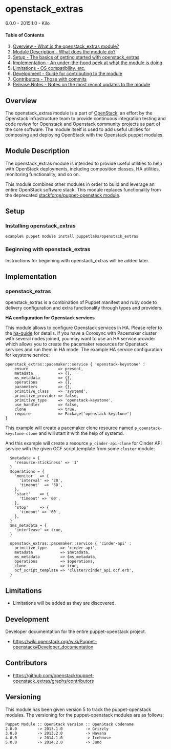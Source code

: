 openstack_extras
============

6.0.0 - 2015.1.0 - Kilo

#### Table of Contents

1. [Overview - What is the openstack_extras module?](#overview)
2. [Module Description - What does the module do?](#module-description)
3. [Setup - The basics of getting started with openstack_extras](#setup)
4. [Implementation - An under-the-hood peek at what the module is doing](#implementation)
5. [Limitations - OS compatibility, etc.](#limitations)
6. [Development - Guide for contributing to the module](#development)
7. [Contributors - Those with commits](#contributors)
8. [Release Notes - Notes on the most recent updates to the module](#release-notes)

Overview
--------

The openstack_extras module is a part of [OpenStack](https://github.com/openstack),
an effort by the Openstack infrastructure team to provide continuous integration
testing and code review for Openstack and Openstack community projects as part
of the core software.  The module itself is used to add useful utilities for
composing and deploying OpenStack with the Openstack puppet modules.

Module Description
------------------

The openstack_extras module is intended to provide useful utilities to help
with OpenStack deployments, including composition classes, HA utilities,
monitoring functionality, and so on.

This module combines other modules in order to build and leverage an entire
OpenStack software stack. This module replaces functionality from the
deprecated [stackforge/puppet-openstack module](https://github.com/stackforge/puppet-openstack).

Setup
-----

### Installing openstack_extras

    example% puppet module install puppetlabs/openstack_extras

### Beginning with openstack_extras

Instructions for beginning with openstack_extras will be added later.

Implementation
--------------

### openstack_extras

openstack_extras is a combination of Puppet manifest and ruby code to delivery
configuration and extra functionality through types and providers.

**HA configuration for Openstack services**

This module allows to configure Openstack services in HA. Please refer to the [ha-guide](http://docs.openstack.org/high-availability-guide/content/index.html) for details.
If you have a Corosync with Pacemaker cluster with several nodes joined, you may want to use an HA service provider which allows you to create the pacemaker resources for Openstack services and run them in HA mode.
The example HA service configuration for keystone service:

```puppet
openstack_extras::pacemaker::service { 'openstack-keystone' :
    ensure             => present,
    metadata           => {},
    ms_metadata        => {},
    operations         => {},
    parameters         => {},
    primitive_class    => 'systemd',
    primitive_provider => false,
    primitive_type     => 'openstack-keystone',
    use_handler        => false,
    clone              => true,
    require            => Package['openstack-keystone']
}
```
This example will create a pacemaker clone resource named `p_openstack-keystone-clone` and will start it with the help of systemd.

And this example will create a resource `p_cinder-api-clone` for Cinder API service with the given OCF script template from some `cluster` module:

```puppet
  $metadata = {
    'resource-stickiness' => '1'
  }
  $operations = {
    'monitor'  => {
      'interval' => '20',
      'timeout'  => '30',
    },
    'start'    => {
      'timeout' => '60',
    },
    'stop'     => {
      'timeout' => '60',
    },
  }
  $ms_metadata = {
    'interleave' => true,
  }

  openstack_extras::pacemaker::service { 'cinder-api' :
    primitive_type      => 'cinder-api',
    metadata            => $metadata,
    ms_metadata         => $ms_metadata,
    operations          => $operations,
    clone               => true,
    ocf_script_template => 'cluster/cinder_api.ocf.erb',
  }

```

Limitations
-----------

* Limitations will be added as they are discovered.

Development
-----------

Developer documentation for the entire puppet-openstack project.

* https://wiki.openstack.org/wiki/Puppet-openstack#Developer_documentation

Contributors
------------

* https://github.com/openstack/puppet-openstack_extras/graphs/contributors

Versioning
----------

This module has been given version 5 to track the puppet-openstack modules. The
versioning for the puppet-openstack modules are as follows:

```
Puppet Module :: OpenStack Version :: OpenStack Codename
2.0.0         -> 2013.1.0          -> Grizzly
3.0.0         -> 2013.2.0          -> Havana
4.0.0         -> 2014.1.0          -> Icehouse
5.0.0         -> 2014.2.0          -> Juno
```
